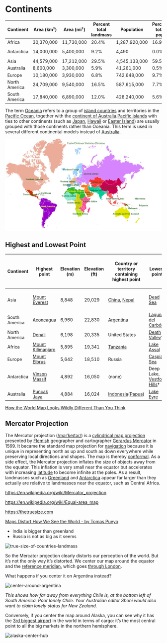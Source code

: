 # Continents

| **Continent** | **Area (km²)** | **Area (mi²)** | **Percent total landmass** | **Population** | **Percent total pop.** | **Most populous city** |
|---|---|---|---|---|---|---|
| Africa | 30,370,000 | 11,730,000 | 20.4% | 1,287,920,000 | 16.9% | Lagos,Nigeria |
| Antarctica | 14,000,000 | 5,400,000 | 9.2% | 4,490 | 0.0% | McMurdo Station |
| Asia | 44,579,000 | 17,212,000 | 29.5% | 4,545,133,000 | 59.5% | Shanghai,China |
| Australia | 8,600,000 | 3,300,000 | 5.9% | 41,261,000 | 0.5% | Sydney,Australia |
| Europe | 10,180,000 | 3,930,000 | 6.8% | 742,648,000 | 9.7% | Moscow,Russia |
| North America | 24,709,000 | 9,540,000 | 16.5% | 587,615,000 | 7.7% | Mexico City,Mexico |
| South America | 17,840,000 | 6,890,000 | 12.0% | 428,240,000 | 5.6% | São Paulo,Brazil |

The term [Oceania](https://en.wikipedia.org/wiki/Oceania) refers to a group of [island countries](https://en.wikipedia.org/wiki/Island_country) and territories in the [Pacific Ocean](https://en.wikipedia.org/wiki/Pacific_Ocean), together with the [continent of Australia](https://en.wikipedia.org/wiki/Australia_(continent)).[Pacific islands](https://en.wikipedia.org/wiki/Pacific_islands) with ties to other continents (such as [Japan](https://en.wikipedia.org/wiki/Japan), [Hawaii](https://en.wikipedia.org/wiki/Hawaii) or [Easter Island](https://en.wikipedia.org/wiki/Easter_Island)) are usually grouped with those continents rather than Oceania. This term is used in several different continental models instead of [Australia](https://en.wikipedia.org/wiki/Australia_(continent)).

![image](../../media/Continents-image1.jpg)

## Highest and Lowest Point

| **Continent** | **Highest point**                                                    | **Elevation (m)** | **Elevation (ft)** | **Country or territory containing highest point**                                                              | **Lowest point**                                                            | **Elevation (m)** | **Elevation (ft)** | **Country or territory containing lowest point**                                                                                                                 |
|-------|--------|-------|-------|-----------|---------|-------|-------|---------------|
| Asia          | [Mount Everest](https://en.wikipedia.org/wiki/Mount_Everest)         | 8,848             | 29,029             | [China](https://en.wikipedia.org/wiki/China), [Nepal](https://en.wikipedia.org/wiki/Nepal)                      | [Dead Sea](https://en.wikipedia.org/wiki/Dead_Sea)                          | −427              | −1,401             | [Israel](https://en.wikipedia.org/wiki/Israel), [Jordan](https://en.wikipedia.org/wiki/Jordan) and [Palestine](https://en.wikipedia.org/wiki/State_of_Palestine) |
| South America | [Aconcagua](https://en.wikipedia.org/wiki/Aconcagua)                 | 6,960             | 22,830             | [Argentina](https://en.wikipedia.org/wiki/Argentina)                                                           | [Laguna del Carbón](https://en.wikipedia.org/wiki/Laguna_del_Carb%C3%B3n)   | −105              | −344               | [Argentina](https://en.wikipedia.org/wiki/Argentina)                                                                                                             |
| North America | [Denali](https://en.wikipedia.org/wiki/Denali)                       | 6,198             | 20,335             | United States                                                                                                  | [Death Valley](https://en.wikipedia.org/wiki/Death_Valley)†                | −86               | −282               | United States                                                                                                                                                    |
| Africa        | [Mount Kilimanjaro](https://en.wikipedia.org/wiki/Mount_Kilimanjaro) | 5,895             | 19,341             | [Tanzania](https://en.wikipedia.org/wiki/Tanzania)                                                             | [Lake Assal](https://en.wikipedia.org/wiki/Lake_Assal_(Djibouti))           | −155              | −509               | [Djibouti](https://en.wikipedia.org/wiki/Djibouti)                                                                                                               |
| Europe        | [Mount Elbrus](https://en.wikipedia.org/wiki/Mount_Elbrus)           | 5,642             | 18,510             | Russia                                                                                                         | [Caspian Sea](https://en.wikipedia.org/wiki/Caspian_Sea)                    | −28               | −92                | Russia                                                                                                                                                           |
| Antarctica    | [Vinson Massif](https://en.wikipedia.org/wiki/Vinson_Massif)         | 4,892             | 16,050             | (none)                                                                                                         | Deep Lake, [Vestfold Hills](https://en.wikipedia.org/wiki/Vestfold_Hills)† | −50               | −160               | (none)                                                                                                                                                           |
| Australia     | [Puncak Jaya](https://en.wikipedia.org/wiki/Puncak_Jaya)             | 4,884             | 16,024             | [Indonesia](https://en.wikipedia.org/wiki/Indonesia)([Papua](https://en.wikipedia.org/wiki/Papua_(province))) | [Lake Eyre](https://en.wikipedia.org/wiki/Lake_Eyre)                        | −15               | −49                | Australia                                                                                                                                                        |

[How the World Map Looks Wildly Different Than You Think](https://youtu.be/lPNrtjboISg)

## Mercator Projection

The Mercator projection ([/mərˈkeɪtər/](https://en.wikipedia.org/wiki/Help:IPA/English)) is a [cylindrical map projection](https://en.wikipedia.org/wiki/Cylindrical_map_projection) presented by [Flemish](https://en.wikipedia.org/wiki/Flemish_people) geographer and cartographer [Gerardus Mercator](https://en.wikipedia.org/wiki/Gerardus_Mercator) in 1569. It became the standard map projection for [navigation](https://en.wikipedia.org/wiki/Navigation) because it is unique in representing north as up and south as down everywhere while preserving local directions and shapes. The map is thereby [conformal](https://en.wikipedia.org/wiki/Conformal_map_projection). As a side effect, the Mercator projection inflates the size of objects away from the equator. This inflation is very small near the equator but accelerates with increasing [latitude](https://en.wikipedia.org/wiki/Latitude) to become infinite at the poles. As a result, landmasses such as [Greenland](https://en.wikipedia.org/wiki/Greenland) and [Antarctica](https://en.wikipedia.org/wiki/Antarctica) appear far larger than they actually are relative to landmasses near the equator, such as Central Africa.

<https://en.wikipedia.org/wiki/Mercator_projection>

<https://en.wikipedia.org/wiki/Equal-area_map>

<https://thetruesize.com>

[Maps Distort How We See the World - by Tomas Pueyo](https://unchartedterritories.tomaspueyo.com/p/maps-distort-how-we-see-the-world)

- India is bigger than greenland
- Russia is not as big as it seems

![true-size-of-countries-landmass](media/Pasted%20image%2020230710130538.png)

So the Mercator projection clearly distorts our perception of the world. But it’s not the only way it’s distorted. We center our map around the equator and the [reference meridian](https://en.wikipedia.org/wiki/IERS_Reference_Meridian), which goes [through London](https://en.wikipedia.org/wiki/Prime_meridian_(Greenwich)).

What happens if you center it on Argentina instead?

![center-around-argentina](media/Pasted%20image%2020230710130702.png)

_This shows how far away from everything Chile is, at the bottom left of South America. Poor lonely Chile. Your Australian editor Shoni would also want to claim lonely status for New Zealand._

Conversely, if you center the map around Alaska, you can see why it has the [3rd biggest airport](https://www.internationalairportreview.com/article/107921/top-10-busiest-airports-world-cargo/) in the world in terms of cargo: it’s the most central point to all the big markets in the northern hemisphere.

![alaska-center-hub](media/Pasted%20image%2020230710130750.png)
